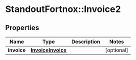 # StandoutFortnox::Invoice2

## Properties
Name | Type | Description | Notes
------------ | ------------- | ------------- | -------------
**invoice** | [**InvoiceInvoice**](InvoiceInvoice.md) |  | [optional] 


